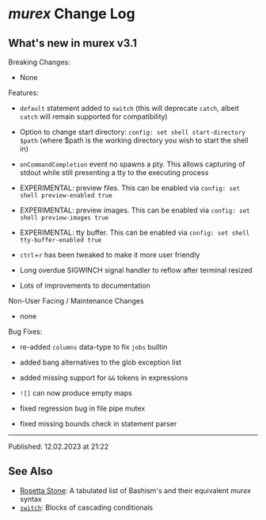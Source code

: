 # _murex_ Change Log

## What's new in murex v3.1

Breaking Changes:

* None

Features:

* `default` statement added to `switch` (this will deprecate `catch`, albeit `catch` will remain supported for compatibility)

* Option to change start directory: `config: set shell start-directory $path` (where $path is the working directory you wish to start the shell in)

* `onCommandCompletion` event no spawns a pty. This allows capturing of stdout while still presenting a tty to the executing process

* EXPERIMENTAL: preview files. This can be enabled via `config: set shell preview-enabled true`

* EXPERIMENTAL: preview images. This can be enabled via `config: set shell preview-images true`

* EXPERIMENTAL: tty buffer. This can be enabled via `config: set shell tty-buffer-enabled true`

* `ctrl`+`r` has been tweaked to make it more user friendly

* Long overdue SIGWINCH signal handler to reflow after terminal resized

* Lots of improvements to documentation

Non-User Facing / Maintenance Changes

* none

Bug Fixes:

* re-added `columns` data-type to fix `jobs` builtin

* added bang alternatives to the glob exception list

* added missing support for `&&` tokens in expressions

* `![]` can now produce empty maps

* fixed regression bug in file pipe mutex

* fixed missing bounds check in statement parser

<hr>

Published: 12.02.2023 at 21:22

## See Also

* [Rosetta Stone](../user-guide/rosetta-stone.md):
  A tabulated list of Bashism's and their equivalent _murex_ syntax
* [`switch`](../commands/switch.md):
  Blocks of cascading conditionals